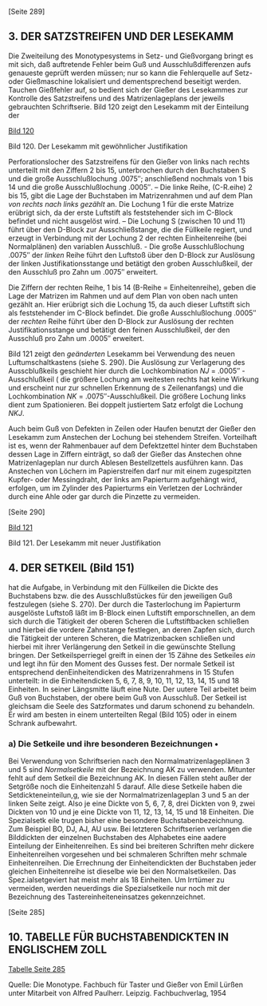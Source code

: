 [Seite 289]
## 3. DER SATZSTREIFEN UND DER LESEKAMM
Die Zweiteilung des Monotypesystems in Setz- und Gießvorgang bringt es mit sich, daß auftretende Fehler beim Guß und Ausschlußdifferenzen aufs genaueste geprüft werden müssen; nur so kann die Fehlerquelle auf Setz- oder Gießmaschine lokalisiert und dementsprechend beseitigt werden. Tauchen Gießfehler auf, so bedient sich der Gießer des Lesekammes zur Kontrolle des Satzstreifens und des Matrizenlageplans der jeweils gebrauchten Schriftserie. Bild 120 zeigt den Lesekamm mit der Einteilung der

[Bild 120](./img/img_120.png)

Bild 120. Der Lesekamm mit gewöhnlicher Justifikation

Perforationslocher des Satzstreifens für den Gießer von links nach rechts unterteilt mit den Ziffern 2 bis 15, unterbrochen durch den Buchstaben S und die große Ausschlußlochung .0075″; anschließend nochmals von 1 bis 14 und die große Ausschlußlochung .0005″. – Die linke Reihe, (C-R.eihe) 2 bis 15, gibt die Lage der Buchstaben im Matrizenrahmen und auf dem Plan *von rechts nach links gezählt* an. Die Lochung 1 für die erste Matrize erübrigt sich, da der erste Luftstift als feststehender sich im C-Block befindet und nicht ausgelöst wird. – Die Lochung S (zwischen 10 und 11) führt über den D-Block zur Ausschließstange, die die Füllkeile regiert, und erzeugt in Verbindung mit der Lochung 2 der rechten Einheitenreihe (bei Normalplänen) den variablen Ausschluß. - Die große Ausschlußlochung .0075″ der *linken* Reihe führt den Luftstoß über den D-Block zur Auslösung der linken Justifikationsstange und betätigt den groben Ausschlußkeil, der den Ausschluß pro Zahn um .0075″ erweitert.

Die Ziffern der rechten Reihe, 1 bis 14 (B-Reihe = Einheitenreihe), geben die Lage der Matrizen im Rahmen und auf dem Plan von oben nach unten gezählt an. Hier erübrigt sich die Lochung 15, da auch dieser Luftstift sich als feststehender im C-Block befindet. Die große Ausschlußlochung .0005″ der *rechten* Reihe führt über den D-Block zur Auslösung der rechten Justifikationsstange und betätigt den feinen Ausschlußkeil, der den Ausschluß pro Zahn um .0005″ erweitert.

Bild 121 zeigt den *geänderten* Lesekamm bei Verwendung des neuen Luftumschaltkastens (siehe S. 290). Die Auslösung zur Verlagerung des Ausscblußkeils geschieht hier durch die Lochkombination *NJ* = .0005″ -Ausschlußkeil ( die größere Lochung am weitesten rechts hat keine Wirkung und erscheint nur zur schnellen Erkennung de s Zeilenanfangs) und die Lochkombination *NK* = .0075″-Ausschlußkeil. Die größere Lochung links dient zum Spationieren. Bei doppelt justiertem Satz erfolgt die Lochung *NKJ*.

Auch beim Guß von Defekten in Zeilen oder Haufen benutzt der Gießer den Lesekamm zum Anstechen der Lochung bei stehendem Streifen. Vorteilhaft ist es, wenn der Rahmenbauer auf dem Defektzettel hinter dem Buchstaben dessen Lage in Ziffern einträgt, so daß der Gießer das Anstechen ohne Matrizenlageplan nur durch Ablesen Bestellzettels ausführen kann. Das Anstechen von Löchern im Papierstreifen darf nur mit einem zugespitzten Kupfer- oder Messingdraht, der links am Papierturm aufgehängt wird, erfolgen, um im Zylinder des Papierturms ein Verletzen der Lochränder durch eine Ahle oder gar durch die Pinzette zu vermeiden.

[Seite 290]


[Bild 121](./img/img_121.png)


Bild 121. Der Lesekamm mit neuer Justifikation


## 4. DER SETKEIL (Bild 151)
hat die Aufgabe, in Verbindung mit den Füllkeilen die Dickte des Buchstabens bzw. die des Ausschlußstückes für den jeweiligen Guß festzulegen (siehe S. 270). Der durch die Tasterlochung im Papierturm ausgelöste Luftstoß läßt im B-Block einen Luftstift emporschnellen, an dem sich durch die Tätigkeit der oberen Scheren die Luftstiftbacken schließen und hierbei die vordere Zahnstange festlegen, an deren Zapfen sich, durch die Tätigkeit der unteren Scheren, die Matrizenbacken schließen und hierbei mit ihrer Verlängerung den Setkeil in die gewünschte Stellung bringen. Der Setkeilsperriegel greift in einen der 15 Zähne des Setkeiles *ein* und legt ihn für den Moment des Gusses fest. Der normale Setkeil ist entsprechend denEinheitendicken des Matrizenrahmens in 15 Stufen unterteilt: in die Einheitendicken 5, 6, 7, 8, 9, 10, 11, 12, 13, 14, 15 und 18 Einheiten. In seiner Längsmitte läuft eine Nute. Der uutere Teil arbeitet beim Guß von Buchstaben, der obere beim Guß von Ausschluß. Der Setkeil ist gleichsam die Seele des Satzformates und darum schonend zu behandeln. Er wird am besten in einem unterteilten Regal (Bild 105) oder in einem Schrank aufbewahrt.

### a) Die Setkeile und ihre besonderen Bezeichnungen •
Bei Verwendung von Schriftserien nach den Normalmatrizenlageplänen 3 und 5 sind *Normalsetkeile* mit der Bezeichnung AK zu verwenden. Mitunter fehlt auf dem Setkeil die Bezeichnung AK. In diesen Fällen steht außer der Setgröße noch die Einheitenzahl 5 darauf. Alle diese Setkeile haben die Setdickteneinteilun,g, wie sie der Normalmatrizenlageplan 3 und 5 an der linken Seite zeigt. Also je eine Dickte von 5, 6, 7, 8, drei Dickten von 9, zwei Dickten von 10 und je eine Dickte von 11, 12, 13, 14, 15 und 18 Einheiten. Die Spezialsetk eile trugen bisher eine besondere Buchstabenbezeichnung. Zum Beispiel BO, DJ, AJ, AU usw. Bei letzteren Schriftserien verlangen die Bilddickten der einzelnen Buchstaben des Alphabetes eine aadere Einteilung der Einheitenreihen. Es sind bei breiteren Schriften mehr dickere Einheitenreihen vorgesehen und bei schmaleren Schriften mehr schmale Einheitenreihen. Die Errechnung der Einheitendickten der Buchstaben jeder gleichen Einheitenreihe ist dieselbe wie bei den Normalsetkeilen. Das Spez.ialsetgeviert hat meist mehr als 18 Einheiten. Um Irrtümer zu vermeiden, werden neuerdings die Spezialsetkeile nur noch mit der Bezeichnung des Tastereinheiteneinsatzes gekennzeichnet.


[Seite 285]

## 10. TABELLE FÜR BUCHSTABENDICKTEN IN ENGLISCHEM ZOLL

[Tabelle Seite 285](./img/page_285.png)


Quelle: Die Monotype. Fachbuch für Taster und Gießer von Emil Lürßen unter Mitarbeit von Alfred Paulherr. Leipzig. Fachbuchverlag, 1954

